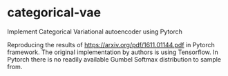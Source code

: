 # categorical-vae
Implement Categorical Variational autoencoder using Pytorch

Reproducing the results of https://arxiv.org/pdf/1611.01144.pdf in Pytorch framework. 
The original implementation by authors is using Tensorflow. In Pytorch there is no readily available 
Gumbel Softmax distribution to sample from.
